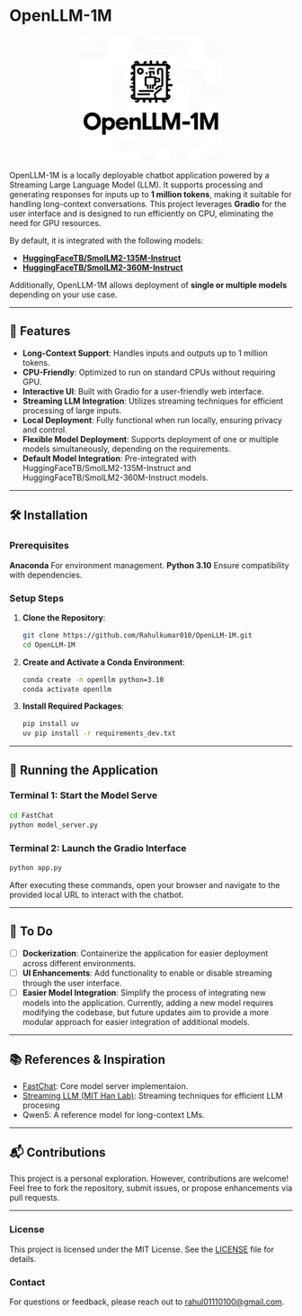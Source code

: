 # OpenLLM-1M

<div align="center">
    <img src="./assets/logo.jpeg" alt="Logo" width="250"/>
</div>

OpenLLM-1M is a locally deployable chatbot application powered by a Streaming Large Language Model (LLM). It supports processing and generating responses for inputs up to **1 million tokens**, making it suitable for handling long-context conversations. This project leverages **Gradio** for the user interface and is designed to run efficiently on CPU, eliminating the need for GPU resources.

By default, it is integrated with the following models:
- **[HuggingFaceTB/SmolLM2-135M-Instruct](https://huggingface.co/HuggingFaceTB/SmolLM2-135M-Instruct)**
- **[HuggingFaceTB/SmolLM2-360M-Instruct](https://huggingface.co/HuggingFaceTB/SmolLM2-360M-Instruct)**

Additionally, OpenLLM-1M allows deployment of **single or multiple models** depending on your use case.

---

## 🚀 Features

- **Long-Context Support**: Handles inputs and outputs up to 1 million tokens.
- **CPU-Friendly**: Optimized to run on standard CPUs without requiring GPU.
- **Interactive UI**: Built with Gradio for a user-friendly web interface.
- **Streaming LLM Integration**: Utilizes streaming techniques for efficient processing of large inputs.
- **Local Deployment**: Fully functional when run locally, ensuring privacy and control.
- **Flexible Model Deployment**: Supports deployment of one or multiple models simultaneously, depending on the requirements.
- **Default Model Integration**: Pre-integrated with HuggingFaceTB/SmolLM2-135M-Instruct and HuggingFaceTB/SmolLM2-360M-Instruct models.

---

## 🛠️ Installation

### Prerequisites

 **Anaconda** For environment management. 
 **Python 3.10** Ensure compatibility with dependencies. 

### Setup Steps

1. **Clone the Repository**:

   ```bash
   git clone https://github.com/Rahulkumar010/OpenLLM-1M.git
   cd OpenLLM-1M
   ```
 

2. **Create and Activate a Conda Environment**:

   ```bash
   conda create -n openllm python=3.10
   conda activate openllm
   ```
 

3. **Install Required Packages**:

   ```bash
   pip install uv
   uv pip install -r requirements_dev.txt
   ```
 
---

## 🧠 Running the Application

### Terminal 1: Start the Model Serve


```bash
cd FastChat
python model_server.py
```
 

### Terminal 2: Launch the Gradio Interface


```bash
python app.py
```
 

After executing these commands, open your browser and navigate to the provided local URL to interact with the chatbot. 

---

## 🔧 To Do

- [ ] **Dockerization**: Containerize the application for easier deployment across different environments. 
- [ ] **UI Enhancements**: Add functionality to enable or disable streaming through the user interface.
- [ ] **Easier Model Integration**: Simplify the process of integrating new models into the application. Currently, adding a new model requires modifying the codebase, but future updates aim to provide a more modular approach for easier integration of additional models.

---

## 📚 References & Inspiration

- [FastChat](https://github.com/lm-sys/FastChat.gt): Core model server implementaion. 
- [Streaming LLM (MIT Han Lab)](https://github.com/mit-han-lab/streaming-llm.gt): Streaming techniques for efficient LLM procesing 
- Qwen5: A reference model for long-context LMs. 

---

## 📬 Contributions

This project is a personal exploration.  However, contributions are welcome!  Feel free to fork the repository, submit issues, or propose enhancements via pull requests. 

---

### License

This project is licensed under the MIT License. See the [LICENSE](LICENSE) file for details.

### Contact

For questions or feedback, please reach out to [rahul01110100@gmail.com](mailto:rahul01110100@gmail.com).

